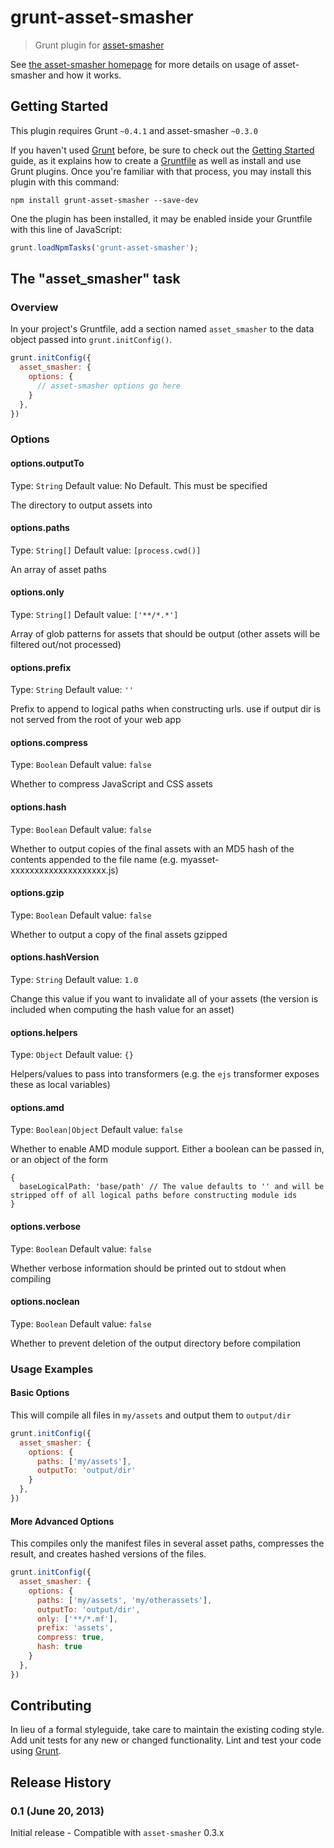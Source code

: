 # grunt-asset-smasher

> Grunt plugin for [asset-smasher](http://jriecken.github.io/asset-smasher/)

See [the asset-smasher homepage](http://jriecken.github.io/asset-smasher/) for more details on usage of asset-smasher and how it works.

## Getting Started
This plugin requires Grunt `~0.4.1` and asset-smasher `~0.3.0`

If you haven't used [Grunt](http://gruntjs.com/) before, be sure to check out the [Getting Started](http://gruntjs.com/getting-started) guide, as it explains how to create a [Gruntfile](http://gruntjs.com/sample-gruntfile) as well as install and use Grunt plugins. Once you're familiar with that process, you may install this plugin with this command:

```shell
npm install grunt-asset-smasher --save-dev
```

One the plugin has been installed, it may be enabled inside your Gruntfile with this line of JavaScript:

```js
grunt.loadNpmTasks('grunt-asset-smasher');
```

## The "asset_smasher" task

### Overview
In your project's Gruntfile, add a section named `asset_smasher` to the data object passed into `grunt.initConfig()`.

```js
grunt.initConfig({
  asset_smasher: {
    options: {
      // asset-smasher options go here
    }
  },
})
```

### Options

#### options.outputTo
Type: `String`
Default value: No Default. This must be specified

The directory to output assets into

#### options.paths
Type: `String[]`
Default value: `[process.cwd()]`

An array of asset paths

#### options.only
Type: `String[]`
Default value: `['**/*.*']`

Array of glob patterns for assets that should be output (other assets will be filtered out/not processed)

#### options.prefix
Type: `String`
Default value: `''`

Prefix to append to logical paths when constructing urls. use if output dir is not served from the root of your web app

#### options.compress
Type: `Boolean`
Default value: `false`

Whether to compress JavaScript and CSS assets

#### options.hash
Type: `Boolean`
Default value: `false`

Whether to output copies of the final assets with an MD5 hash of the contents appended to the file name (e.g. myasset-xxxxxxxxxxxxxxxxxxxx.js)

#### options.gzip
Type: `Boolean`
Default value: `false`

Whether to output a copy of the final assets gzipped

#### options.hashVersion
Type: `String`
Default value: `1.0`

Change this value if you want to invalidate all of your assets (the version is included when computing the hash value for an asset)

#### options.helpers
Type: `Object`
Default value: `{}`

Helpers/values to pass into transformers (e.g. the `ejs` transformer exposes these as local variables)

#### options.amd
Type: `Boolean|Object`
Default value: `false`

Whether to enable AMD module support. Either a boolean can be passed in, or an object of the form

    {
      baseLogicalPath: 'base/path' // The value defaults to '' and will be stripped off of all logical paths before constructing module ids
    }

#### options.verbose
Type: `Boolean`
Default value: `false`

Whether verbose information should be printed out to stdout when compiling

#### options.noclean
Type: `Boolean`
Default value: `false`

Whether to prevent deletion of the output directory before compilation

### Usage Examples

#### Basic Options

This will compile all files in `my/assets` and output them to `output/dir`

```js
grunt.initConfig({
  asset_smasher: {
    options: {
      paths: ['my/assets'],
      outputTo: 'output/dir'
    }
  },
})
```

#### More Advanced Options

This compiles only the manifest files in several asset paths, compresses the result, and creates hashed versions of the files.

```js
grunt.initConfig({
  asset_smasher: {
    options: {
      paths: ['my/assets', 'my/otherassets'],
      outputTo: 'output/dir',
      only: ['**/*.mf'],
      prefix: 'assets',
      compress: true,
      hash: true
    }
  },
})
```

## Contributing
In lieu of a formal styleguide, take care to maintain the existing coding style. Add unit tests for any new or changed functionality. Lint and test your code using [Grunt](http://gruntjs.com/).

## Release History

### 0.1 (June 20, 2013)

Initial release - Compatible with `asset-smasher` 0.3.x
